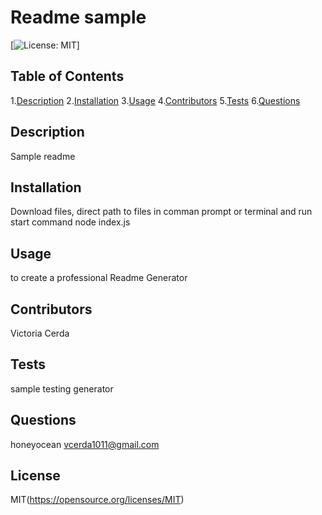 # Readme sample

  [![License: MIT](https://img.shields.io/badge/License-MIT-purple.svg)]
  ## Table of Contents
  1.[Description](#description)
  2.[Installation](#installation)
  3.[Usage](#usage)
  4.[Contributors](#contributors)
  5.[Tests](#tests)
  6.[Questions](#questions)

  ## Description
  Sample readme

  ## Installation
  Download files, direct path to files in comman prompt or terminal and run start command node index.js

  ## Usage
  to create a professional Readme Generator

  ## Contributors
  Victoria Cerda

  ## Tests
  sample testing generator

  ## Questions
  honeyocean
  vcerda1011@gmail.com

  ## License
  MIT(https://opensource.org/licenses/MIT)

